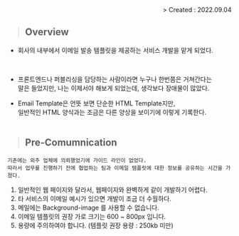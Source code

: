 <div align="right">> Created : 2022.09.04</div>

> ## Overview

- 회사의 내부에서 이메일 발송 템플릿을 제공하는 서비스 개발을 맡게 되었다.
<br>

- 프론트엔드나 퍼블리싱을 담당하는 사람이라면 누구나 한번쯤은 거쳐간다는<br>
말은 들었지만, 나는 이제서야 해보게 되었는데, 생각보다 장애물이 많았다.

- Email Template은 언뜻 보면 단순한 HTML Template지만, 
<br>일반적인 HTML 양식과는 조금은 다른 양상을 보이기에 이렇게 기록한다.
<br><br>

> ## Pre-Comumnication
```
기존에는 외주 업체에 의뢰했었기에 가이드 라인이 없었다. 
따라서 업무를 진행하기 전에 협업하는 팀과 이메일 템플릿에 대한 정보를 공유하는 시간을 가졌다.
```
1. 일반적인 웹 페이지와 달라서, 웹페이지와 완벽하게 같이 개발하기 어렵다.
2. 타 서비스의 이메일 예시가 있으면 개발이 조금 더 수월하다.
3. 메일에는 Background-image 를 사용할 수 없습니다.
4. 이메일 템플릿의 권장 가로 크기는 600 ~ 800px 입니다.
5. 용량에 주의하여야 합니다. (템플릿 권장 용량 : 250kb 미만)
<br><br>

```

```